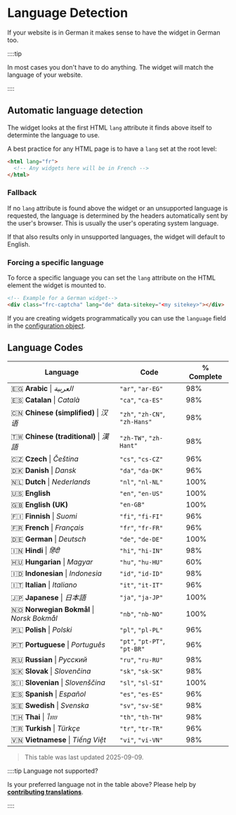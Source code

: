 # Language Detection

If your website is in German it makes sense to have the widget in German too.

::::tip

In most cases you don't have to do anything. The widget will match the language of your website.

::::

## Automatic language detection

The widget looks at the first HTML `lang` attribute it finds above itself to determinte the language to use.

A best practice for any HTML page is to have a `lang` set at the root level:

```html
<html lang="fr">
  <!-- Any widgets here will be in French -->
</html>
```

### Fallback

If no `lang` attribute is found above the widget or an unsupported language is requested, the language is determined by the headers automatically sent by the user's browser. This is usually the user's operating system language.

If that also results only in unsupported languages, the widget will default to English.

### Forcing a specific language

To force a specific language you can set the `lang` attribute on the HTML element the widget is mounted to.

```html
<!-- Example for a German widget-->
<div class="frc-captcha" lang="de" data-sitekey="<my sitekey>"></div>
```

If you are creating widgets programmatically you can use the `language` field in the [configuration object](../sdk/reference/sdk.createwidgetoptions.md).

## Language Codes

| Language | Code  | % Complete              |
|----------|-------|-------------------------|
| 🇪🇬 **Arabic** \| *العربية* | `"ar"`, `"ar-EG"`| 98% |
| 🇪🇸 **Catalan** \| *Català* | `"ca"`, `"ca-ES"`| 98% |
| 🇨🇳 **Chinese (simplified)** \| *汉语* | `"zh"`, `"zh-CN"`, `"zh-Hans"`| 98% |
| 🇹🇼 **Chinese (traditional)** \| *漢語* |`"zh-TW"`, `"zh-Hant"`| 98% |
| 🇨🇿 **Czech** \| *Čeština* | `"cs"`, `"cs-CZ"`| 96% |
| 🇩🇰 **Danish** \| *Dansk* | `"da"`, `"da-DK"`| 96% |
| 🇳🇱 **Dutch** \| *Nederlands* | `"nl"`, `"nl-NL"`| 100% |
| 🇺🇸 **English** | `"en"`, `"en-US"`| 100% |
| 🇬🇧 **English (UK)** |`"en-GB"`| 100% |
| 🇫🇮 **Finnish** \| *Suomi* | `"fi"`, `"fi-FI"`| 96% |
| 🇫🇷 **French** \| *Français* | `"fr"`, `"fr-FR"`| 96% |
| 🇩🇪 **German** \| *Deutsch* | `"de"`, `"de-DE"`| 100% |
| 🇮🇳 **Hindi** \| *हिंदी* | `"hi"`, `"hi-IN"`| 98% |
| 🇭🇺 **Hungarian** \| *Magyar* | `"hu"`, `"hu-HU"`| 60% |
| 🇮🇩 **Indonesian** \| *Indonesia* | `"id"`, `"id-ID"`| 98% |
| 🇮🇹 **Italian** \| *Italiano* | `"it"`, `"it-IT"`| 96% |
| 🇯🇵 **Japanese** \| *日本語* | `"ja"`, `"ja-JP"`| 100% |
| 🇳🇴 **Norwegian Bokmål** \| *Norsk Bokmål* | `"nb"`, `"nb-NO"`| 100% |
| 🇵🇱 **Polish** \| *Polski* | `"pl"`, `"pl-PL"`| 96% |
| 🇵🇹 **Portuguese** \| *Português* | `"pt"`, `"pt-PT"`, `"pt-BR"`| 96% |
| 🇷🇺 **Russian** \| *Русский* | `"ru"`, `"ru-RU"`| 98% |
| 🇸🇰 **Slovak** \| *Slovenčina* | `"sk"`, `"sk-SK"`| 98% |
| 🇸🇮 **Slovenian** \| *Slovenščina* | `"sl"`, `"sl-SI"`| 100% |
| 🇪🇸 **Spanish** \| *Español* | `"es"`, `"es-ES"`| 96% |
| 🇸🇪 **Swedish** \| *Svenska* | `"sv"`, `"sv-SE"`| 98% |
| 🇹🇭 **Thai** \| *ไทย* | `"th"`, `"th-TH"`| 98% |
| 🇹🇷 **Turkish** \| *Türkçe* | `"tr"`, `"tr-TR"`| 96% |
| 🇻🇳 **Vietnamese** \| *Tiếng Việt* | `"vi"`, `"vi-VN"`| 98% |

> This table was last updated 2025-09-09.

::::tip Language not supported?

Is your preferred language not in the table above? Please help by [**contributing translations**](https://poeditor.com/join/project/lrdZQ5Uk6D).

::::
